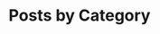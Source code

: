 ---
title: "Posts by Category"
layout: tags
permalink: /tags/
author_profile: true
sidebar:
  nav: "sidebar-category"
---